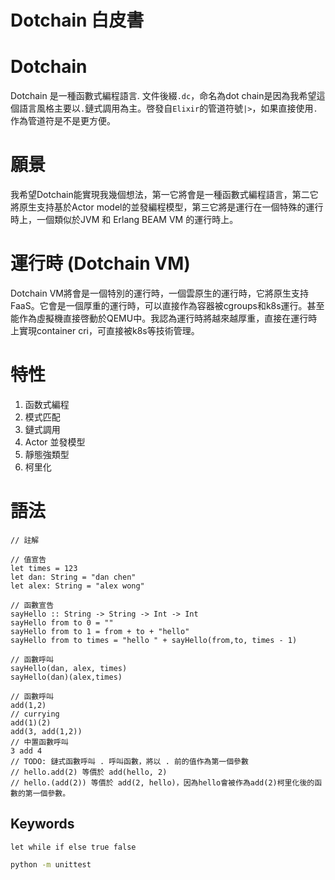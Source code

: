 # Dotchain 白皮書

# Dotchain
Dotchain 是一種函數式編程語言. 文件後綴`.dc`，命名為dot chain是因為我希望這個語言風格主要以`.`鏈式調用為主。啓發自`Elixir`的管道符號`|>`，如果直接使用`.`作為管道符是不是更方便。

# 願景
我希望Dotchain能實現我幾個想法，第一它將會是一種函數式編程語言，第二它將原生支持基於Actor model的並發編程模型，第三它將是運行在一個特殊的運行時上，一個類似於JVM 和 Erlang BEAM VM 的運行時上。

# 運行時 (Dotchain VM)
Dotchain VM將會是一個特別的運行時，一個雲原生的運行時，它將原生支持FaaS。它會是一個厚重的運行時，可以直接作為容器被cgroups和k8s運行。甚至能作為虛擬機直接啓動於QEMU中。我認為運行時將越來越厚重，直接在運行時上實現container cri，可直接被k8s等技術管理。
# 特性
1. 函数式編程
2. 模式匹配
3. 鏈式調用
4. Actor 並發模型
5. 靜態強類型
6. 柯里化

# 語法
```
// 註解

// 值宣告
let times = 123
let dan: String = "dan chen"
let alex: String = "alex wong"

// 函數宣告
sayHello :: String -> String -> Int -> Int
sayHello from to 0 = ""
sayHello from to 1 = from + to + "hello"
sayHello from to times = "hello " + sayHello(from,to, times - 1)

// 函數呼叫
sayHello(dan, alex, times)
sayHello(dan)(alex,times)

// 函數呼叫
add(1,2)
// currying
add(1)(2)
add(3, add(1,2))
// 中置函數呼叫
3 add 4
// TODO: 鏈式函數呼叫 . 呼叫函數，將以 . 前的值作為第一個參數
// hello.add(2) 等價於 add(hello, 2)
// hello.(add(2)) 等價於 add(2, hello)，因為hello會被作為add(2)柯里化後的函數的第一個參數。
```
## Keywords
```
let while if else true false
```

```bash
python -m unittest
```
